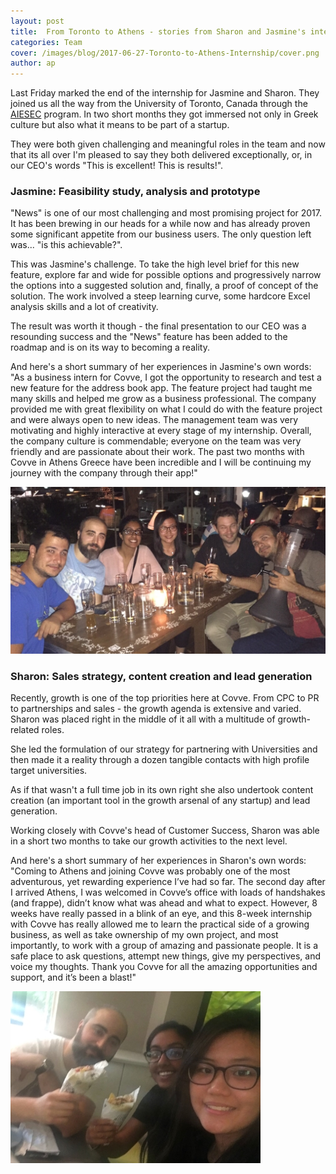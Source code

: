 ```yaml
---
layout: post
title:  From Toronto to Athens - stories from Sharon and Jasmine's internship at Covve
categories: Team
cover: /images/blog/2017-06-27-Toronto-to-Athens-Internship/cover.png
author: ap	
---
```

Last Friday marked the end of the internship for Jasmine and Sharon. They joined us all the way from the University of Toronto, Canada through the [AIESEC][AIESEC] program. In two short months they got immersed not only in Greek culture but also what it means to be part of a startup.

They were both given challenging and meaningful roles in the team and now that its all over I'm pleased to say they both delivered exceptionally, or, in our CEO's words "This is excellent! This is results!".
<!--more-->

### Jasmine: Feasibility study, analysis and prototype

"News" is one of our most challenging and most promising project for 2017. It has been brewing in our heads for a while now and has already proven some significant appetite from our business users. The only question left was... "is this achievable?".

This was Jasmine's challenge. To take the high level brief for this new feature, explore far and wide for possible options and progressively narrow the options into a suggested solution and, finally, a proof of concept of the solution. The work involved a steep learning curve, some hardcore Excel analysis skills and a lot of creativity.

The result was worth it though - the final presentation to our CEO was a resounding success and the "News" feature has been added to the roadmap and is on its way to becoming a reality.

And here's a short summary of her experiences in Jasmine's own words:
"As a business intern for Covve, I got the opportunity to research and test a new feature for the address book app. The feature project had taught me many skills and helped me grow as a business professional.  The company provided me with great flexibility on what I could do with the feature project and were always open to new ideas. The management team was very motivating and highly interactive at every stage of my internship. Overall, the company culture is commendable; everyone on the team was very friendly and are passionate about their work. The past two months with Covve in Athens Greece have been incredible and I will be continuing my journey with the company through their app!"

![Farewelldrinks](/images/blog/2017-06-27-Toronto-to-Athens-Internship/farewell1.jpg)

### Sharon: Sales strategy, content creation and lead generation

Recently, growth is one of the top priorities here at Covve. From CPC to PR to partnerships and sales - the growth agenda is extensive and varied. Sharon was placed right in the middle of it all with a multitude of growth-related roles.

She led the formulation of our strategy for partnering with Universities and then made it a reality through a dozen tangible contacts with high profile target universities.

As if that wasn't a full time job in its own right she also undertook content creation (an important tool in the growth arsenal of any startup) and lead generation.

Working closely with Covve's head of Customer Success, Sharon was able in a short two months to take our growth activities to the next level.

And here's a short summary of her experiences in Sharon's own words:
"Coming to Athens and joining Covve was probably one of the most adventurous, yet rewarding experience I’ve had so far. The second day after I arrived Athens, I was welcomed in Covve’s office with loads of handshakes (and frappe), didn’t know what was ahead and what to expect. However, 8 weeks have really passed in a blink of an eye, and this 8-week internship with Covve has really allowed me to learn the practical side of a growing business, as well as take ownership of my own project, and most importantly, to work with a group of amazing and passionate people. It is a safe place to ask questions, attempt new things, give my perspectives, and voice my thoughts. Thank you Covve for all the amazing opportunities and support, and it’s been a blast!"

![finalsouvlaki](/images/blog/2017-06-27-Toronto-to-Athens-Internship/finalsouvlaki1.jpg)

[AIESEC]: http://aiesec.org
